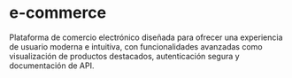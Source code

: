 # e-commerce
Plataforma de comercio electrónico diseñada para ofrecer una experiencia de usuario moderna e intuitiva, con funcionalidades avanzadas como visualización de productos destacados, autenticación segura y documentación de API.
